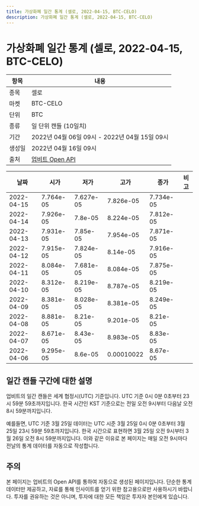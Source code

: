 ```yaml
---
title: 가상화폐 일간 통계 (셀로, 2022-04-15, BTC-CELO)
description: 가상화폐 일간 통계 (셀로, 2022-04-15, BTC-CELO)
---
```



가상화폐 일간 통계 (셀로, 2022-04-15, BTC-CELO)
===

|항목|내용|
|--|--|
|종목|셀로|
|마켓|BTC-CELO|
|단위|BTC|
|종류|일 단위 캔들 (10일치)|
|기간|2022년 04월 06일 09시 - 2022년 04월 15일 09시|
|생성일|2022년 04월 16일 09시|
|출처|[업비트 Open API](https://docs.upbit.com)|


|날짜|시가|저가|고가|종가|비고|
|--|--|--|--|--|--|
|2022-04-15|7.764e-05|7.627e-05|7.826e-05|7.734e-05|    |
|2022-04-14|7.926e-05|7.8e-05|8.224e-05|7.812e-05|    |
|2022-04-13|7.931e-05|7.85e-05|7.954e-05|7.871e-05|    |
|2022-04-12|7.915e-05|7.824e-05|8.14e-05|7.916e-05|    |
|2022-04-11|8.084e-05|7.681e-05|8.084e-05|7.875e-05|    |
|2022-04-10|8.312e-05|8.219e-05|8.787e-05|8.219e-05|    |
|2022-04-09|8.381e-05|8.028e-05|8.381e-05|8.249e-05|    |
|2022-04-08|8.881e-05|8.21e-05|9.201e-05|8.21e-05|    |
|2022-04-07|8.671e-05|8.43e-05|8.983e-05|8.83e-05|    |
|2022-04-06|9.295e-05|8.6e-05|0.00010022|8.67e-05|    |


일간 캔들 구간에 대한 설명
---


업비트의 일간 캔들은 세계 협정시(UTC) 기준입니다. 
UTC 기준 0시 0분 0초부터 23시 59분 59초까지입니다. 
한국 시간인 KST 기준으로는 전일 오전 9시부터 다음날 오전 8시 59분까지입니다. 


예를들면, UTC 기준 3월 25일 데이터는 UTC 시준 3월 25일 0시 0분 0초부터 3월 25일 23시 59분 59초까지입니다. 
한국 시간으로 표현하면 3월 25일 오전 9시부터 3월 26일 오전 8시 59분까지입니다. 
이와 같은 이유로 본 페이지는 매일 오전 9시마다 전날의 통계 데이터를 자동으로 작성합니다. 


주의
---


본 페이지는 업비트의 Open API를 통하여 자동으로 생성된 페이지입니다. 
단순한 통계 데이터만 제공하고, 자료를 통해 인사이트를 얻기 위한 참고용으로만 사용하시기 바랍니다. 
투자를 권유하는 것은 아니며, 투자에 대한 모든 책임은 투자자 본인에게 있습니다. 
